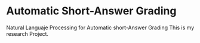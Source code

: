 # Automatic Short-Answer Grading
Natural Languaje Processing for Automatic short-Answer Grading
This is my research Project.

